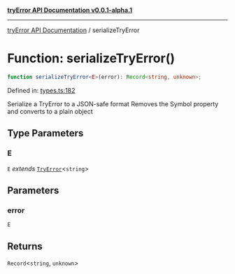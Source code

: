 [**tryError API Documentation v0.0.1-alpha.1**](../index.md)

---

[tryError API Documentation](../index.md) / serializeTryError

# Function: serializeTryError()

```ts
function serializeTryError<E>(error): Record<string, unknown>;
```

Defined in: [types.ts:182](https://github.com/oconnorjohnson/try-error/blob/e3ae0308069a4fba073f4543d527ad76373db795/src/types.ts#L182)

Serialize a TryError to a JSON-safe format
Removes the Symbol property and converts to a plain object

## Type Parameters

### E

`E` _extends_ [`TryError`](../interfaces/TryError.md)\<`string`\>

## Parameters

### error

`E`

## Returns

`Record`\<`string`, `unknown`\>
